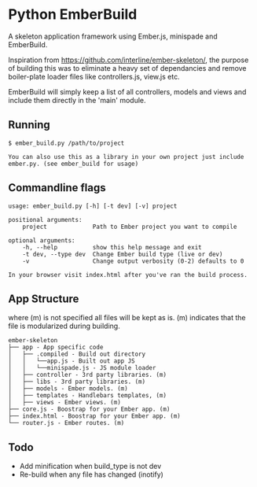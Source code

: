 Python EmberBuild
=======================

A skeleton application framework using Ember.js, minispade and EmberBuild.

Inspiration from https://github.com/interline/ember-skeleton/, the purpose of building this was to eliminate a heavy set of dependancies and remove 
boiler-plate loader files like controllers.js, view.js etc.

EmberBuild will simply keep a list of all controllers, models and views and include them directly in the 'main' module.


Running
-------
    $ ember_build.py /path/to/project

    You can also use this as a library in your own project just include ember.py. (see ember_build for usage)


Commandline flags
-------
    usage: ember_build.py [-h] [-t dev] [-v] project

    positional arguments:
        project             Path to Ember project you want to compile

    optional arguments:
        -h, --help          show this help message and exit
        -t dev, --type dev  Change Ember build type (live or dev)
        -v                  Change output verbosity (0-2) defaults to 0

    In your browser visit index.html after you've ran the build process.



App Structure
-------------
where (m) is not specified all files will be kept as is.
(m) indicates that the file is modularized during building.

    ember-skeleton
    ├── app - App specific code
    │   ├── .compiled - Build out directory
    │   │   └──app.js - Built out app JS
    │   │   └──minispade.js - JS module loader
    │   ├── controller - 3rd party libraries. (m)
    │   ├── libs - 3rd party libraries. (m)
    │   ├── models - Ember models. (m)
    │   ├── templates - Handlebars templates, (m)
    │   ├── views - Ember views. (m)
    ├── core.js - Boostrap for your Ember app. (m)
    ├── index.html - Boostrap for your Ember app. (m)
    └── router.js - Ember routes. (m)



Todo
-------------
* Add minification when build_type is not dev
* Re-build when any file has changed (inotify)
